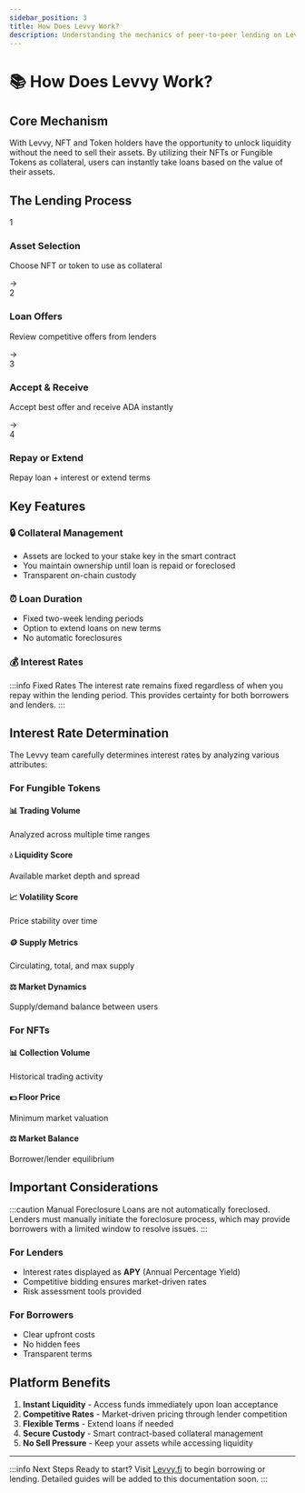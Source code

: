 ```yaml
---
sidebar_position: 3
title: How Does Levvy Work?
description: Understanding the mechanics of peer-to-peer lending on Levvy
---
```


# 📚 How Does Levvy Work?

## Core Mechanism

With Levvy, NFT and Token holders have the opportunity to unlock liquidity without the need to sell their assets. By utilizing their NFTs or Fungible Tokens as collateral, users can instantly take loans based on the value of their assets.

## The Lending Process

<div className="process-flow">
  <div className="process-step">
    <div className="step-number">1</div>
    <h3>Asset Selection</h3>
    <p>Choose NFT or token to use as collateral</p>
  </div>
  <div className="process-arrow">→</div>
  <div className="process-step">
    <div className="step-number">2</div>
    <h3>Loan Offers</h3>
    <p>Review competitive offers from lenders</p>
  </div>
  <div className="process-arrow">→</div>
  <div className="process-step">
    <div className="step-number">3</div>
    <h3>Accept & Receive</h3>
    <p>Accept best offer and receive ADA instantly</p>
  </div>
  <div className="process-arrow">→</div>
  <div className="process-step">
    <div className="step-number">4</div>
    <h3>Repay or Extend</h3>
    <p>Repay loan + interest or extend terms</p>
  </div>
</div>

## Key Features

### 🔒 Collateral Management
- Assets are locked to your stake key in the smart contract
- You maintain ownership until loan is repaid or foreclosed
- Transparent on-chain custody

### ⏰ Loan Duration
- Fixed two-week lending periods
- Option to extend loans on new terms
- No automatic foreclosures

### 💰 Interest Rates

:::info Fixed Rates
The interest rate remains fixed regardless of when you repay within the lending period. This provides certainty for both borrowers and lenders.
:::

## Interest Rate Determination

The Levvy team carefully determines interest rates by analyzing various attributes:

### For Fungible Tokens

<div className="rate-factors">
  <div className="factor-card">
    <h4>📊 Trading Volume</h4>
    <p>Analyzed across multiple time ranges</p>
  </div>
  <div className="factor-card">
    <h4>💧 Liquidity Score</h4>
    <p>Available market depth and spread</p>
  </div>
  <div className="factor-card">
    <h4>📈 Volatility Score</h4>
    <p>Price stability over time</p>
  </div>
  <div className="factor-card">
    <h4>🪙 Supply Metrics</h4>
    <p>Circulating, total, and max supply</p>
  </div>
  <div className="factor-card">
    <h4>⚖️ Market Dynamics</h4>
    <p>Supply/demand balance between users</p>
  </div>
</div>

### For NFTs

<div className="rate-factors">
  <div className="factor-card">
    <h4>📊 Collection Volume</h4>
    <p>Historical trading activity</p>
  </div>
  <div className="factor-card">
    <h4>💵 Floor Price</h4>
    <p>Minimum market valuation</p>
  </div>
  <div className="factor-card">
    <h4>⚖️ Market Balance</h4>
    <p>Borrower/lender equilibrium</p>
  </div>
</div>

## Important Considerations

:::caution Manual Foreclosure
Loans are not automatically foreclosed. Lenders must manually initiate the foreclosure process, which may provide borrowers with a limited window to resolve issues.
:::

### For Lenders
- Interest rates displayed as **APY** (Annual Percentage Yield)
- Competitive bidding ensures market-driven rates
- Risk assessment tools provided

### For Borrowers
- Clear upfront costs
- No hidden fees
- Transparent terms

## Platform Benefits

1. **Instant Liquidity** - Access funds immediately upon loan acceptance
2. **Competitive Rates** - Market-driven pricing through lender competition
3. **Flexible Terms** - Extend loans if needed
4. **Secure Custody** - Smart contract-based collateral management
5. **No Sell Pressure** - Keep your assets while accessing liquidity

---

:::info Next Steps
Ready to start? Visit [Levvy.fi](https://levvy.fi) to begin borrowing or lending. Detailed guides will be added to this documentation soon.
:::